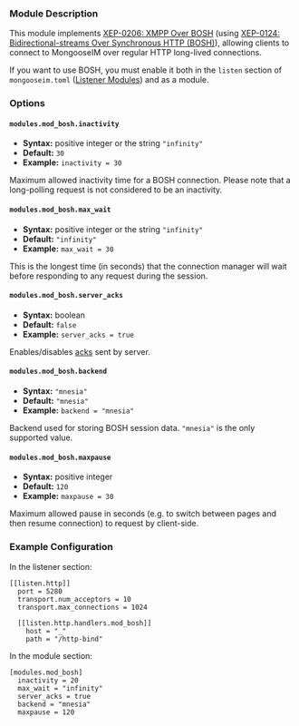 ### Module Description
This module implements [XEP-0206: XMPP Over BOSH](http://xmpp.org/extensions/xep-0206.html) (using [XEP-0124: Bidirectional-streams Over Synchronous HTTP (BOSH)](http://xmpp.org/extensions/xep-0124.html)),
 allowing clients to connect to MongooseIM over regular HTTP long-lived connections.

If you want to use BOSH, you must enable it both in the `listen` section of 
`mongooseim.toml` ([Listener Modules](../advanced-configuration/listen.md))
 and as a module.

### Options

#### `modules.mod_bosh.inactivity`
 * **Syntax:** positive integer or the string `"infinity"`
 * **Default:** `30`
 * **Example:** `inactivity = 30`
 
Maximum allowed inactivity time for a BOSH connection.
Please note that a long-polling request is not considered to be an inactivity.

#### `modules.mod_bosh.max_wait` 
 * **Syntax:** positive integer or the string `"infinity"`
 * **Default:** `"infinity"`
 * **Example:** `max_wait = 30`

 This is the longest time (in seconds) that the connection manager will wait before responding to any request during the session.

#### `modules.mod_bosh.server_acks`
 * **Syntax:** boolean
 * **Default:** `false`
 * **Example:** `server_acks = true`
 
Enables/disables [acks](http://xmpp.org/extensions/xep-0124.html#ack-request) sent by server.

#### `modules.mod_bosh.backend`
 * **Syntax:** `"mnesia"` 
 * **Default:** `"mnesia"`
 * **Example:** `backend = "mnesia"`
 
Backend used for storing BOSH session data. `"mnesia"` is the only supported value.
#### `modules.mod_bosh.maxpause`
 * **Syntax:** positive integer
 * **Default:** `120`
 * **Example:** `maxpause = 30`

Maximum allowed pause in seconds (e.g. to switch between pages and then resume connection) to request by client-side.

### Example Configuration

In the listener section:
```
[[listen.http]]
  port = 5280
  transport.num_acceptors = 10
  transport.max_connections = 1024

  [[listen.http.handlers.mod_bosh]]
    host = "_"
    path = "/http-bind"
```
In the module section:  
```  
[modules.mod_bosh]
  inactivity = 20
  max_wait = "infinity"
  server_acks = true
  backend = "mnesia"
  maxpause = 120 
```
